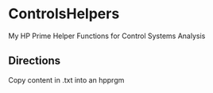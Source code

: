 # ControlsHelpers
My HP Prime Helper Functions for Control Systems Analysis

## Directions
Copy content in .txt into an hpprgm